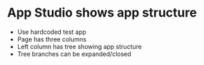App Studio shows app structure
==============================

  - Use hardcoded test app
  - Page has three columns
  - Left column has tree showing app structure
  - Tree branches can be expanded/closed